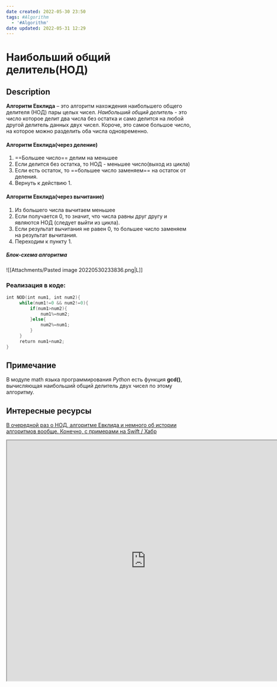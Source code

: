 ```yaml
---
date created: 2022-05-30 23:50
tags: #Algorithm
  - '#Algorithm'
date updated: 2022-05-31 12:29
---
```


# Наибольший общий делитель(НОД)

## Description

**Алгоритм Евклида** – это алгоритм нахождения наибольшего общего делителя (НОД) пары целых чисел.
_Наибольший общий делитель_ - это число которое делит два числа без остатка и само делится на любой другой делитель данных двух чисел. Короче, это самое большое число, на которое можно разделить оба числа одновременно.

#### Алгоритм Евклида(через деление)

1. ==Большее число== делим на меньшее
2. Если делится без остатка, то НОД - меньшее число(выход из цикла)
3. Если есть остаток, то ==большее число заменяем== на остаток от деления.
4. Вернуть к действию 1.

#### Алгоритм Евклида(через вычитание)

1. Из большего числа вычитаем меньшее
2. Если получается 0, то значит, что числа равны друг другу и являются НОД (следует выйти из цикла).
3. Если результат вычитания не равен 0, то большее число заменяем на результат вычитания.
4. Переходим к пункту 1.

##### Блок-схема алгоритма

![[Attachments/Pasted image 20220530233836.png|L]]

### Реализация в коде:

```cpp
int NOD(int num1, int num2){
     while(num1!=0 && num2!=0){
         if(num1>num2){
             num1%=num2;
         }else{
             num2%=num1;
         }
     }
     return num1+num2;
}
```

## Примечание

В модуле math языка программирования _Python_ есть функция **gcd()**, вычисляющая наибольший общий делитель двух чисел по этому алгоритму.
## Интересные ресурсы
[В очередной раз о НОД, алгоритме Евклида и немного об истории алгоритмов вообще. Конечно, с примерами на Swift / Хабр](https://habr.com/ru/post/464949/)

<iframe
height=650
	width=750  
		src="https://habr.com/ru/post/464949/">
</iframe>